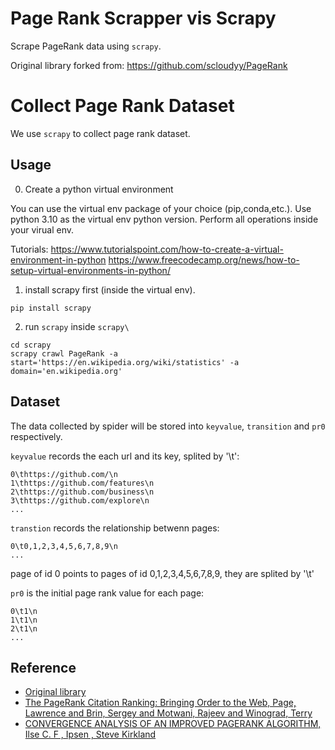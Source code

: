 # Page Rank Scrapper vis Scrapy

Scrape PageRank data using `scrapy`. 

Original library forked from: https://github.com/scloudyy/PageRank




# Collect Page Rank Dataset

We use `scrapy` to collect page rank dataset.

## Usage

0. Create a python virtual environment

You can use the virtual env package of your choice (pip,conda,etc.). 
Use python 3.10 as the virtual env python version. 
Perform all operations inside your virual env. 

Tutorials:
https://www.tutorialspoint.com/how-to-create-a-virtual-environment-in-python
https://www.freecodecamp.org/news/how-to-setup-virtual-environments-in-python/


1. install scrapy first (inside the virtual env). 

```shell
pip install scrapy
```

2. run `scrapy` inside `scrapy\`

```shell
cd scrapy
scrapy crawl PageRank -a start='https://en.wikipedia.org/wiki/statistics' -a domain='en.wikipedia.org'
```


## Dataset

The data collected by spider will be stored into `keyvalue`, `transition` and `pr0` respectively.

`keyvalue` records the each url and its key, splited by '\t':

```
0\thttps://github.com/\n
1\thttps://github.com/features\n
2\thttps://github.com/business\n
3\thttps://github.com/explore\n
...
```

`transtion` records the relationship betwenn pages:

```
0\t0,1,2,3,4,5,6,7,8,9\n
...
```

page of id 0 points to pages of id 0,1,2,3,4,5,6,7,8,9, they are splited by '\t'

`pr0` is the initial page rank value for each page:

```
0\t1\n
1\t1\n
2\t1\n
...
```


## Reference

- [Original library](https://github.com/scloudyy/PageRank)
- [The PageRank Citation Ranking: Bringing Order to the Web, Page, Lawrence and Brin, Sergey and Motwani, Rajeev and Winograd, Terry](http://ilpubs.stanford.edu:8090/422/)
- [CONVERGENCE ANALYSIS OF AN IMPROVED PAGERANK ALGORITHM, Ilse C. F , Ipsen , Steve Kirkland](http://citeseerx.ist.psu.edu/viewdoc/summary?doi=10.1.1.330.8697)
